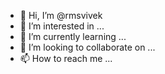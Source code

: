 - 👋 Hi, I’m @rmsvivek
- 👀 I’m interested in ...
- 🌱 I’m currently learning ...
- 💞️ I’m looking to collaborate on ...
- 📫 How to reach me ...

<!---
rmsvivek/rmsvivek is a ✨ special ✨ repository because its `README.md` (this file) appears on your GitHub profile.
You can click the Preview link to take a look at your changes.
--->
